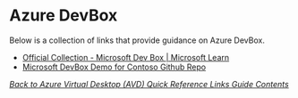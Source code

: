 # Azure DevBox
Below is a collection of links that provide guidance on Azure DevBox.

- [Official Collection - Microsoft Dev Box | Microsoft Learn](https://aka.ms/DevBox/Resources)
- [Microsoft DevBox Demo for Contoso Github Repo](https://github.com/Evilazaro/MicrosoftDevBox?tab=readme-ov-file#architecture)


[*Back to Azure Virtual Desktop (AVD) Quick Reference Links Guide Contents*](https://github.com/chrismihm-ms/AVDQuickLinks/blob/main/README.md#azure-virtual-desktop-avd-quick-reference-links)